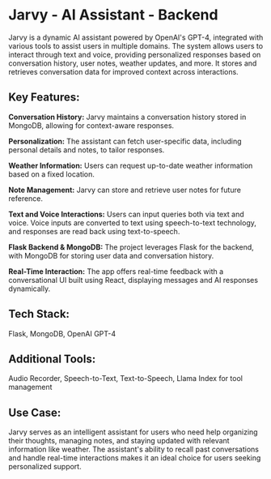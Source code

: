 # Jarvy - AI Assistant - Backend

Jarvy is a dynamic AI assistant powered by OpenAI's GPT-4, integrated with various tools to assist users in multiple domains. The system allows users to interact through text and voice, providing personalized responses based on conversation history, user notes, weather updates, and more. It stores and retrieves conversation data for improved context across interactions.

## Key Features:

**Conversation History:** Jarvy maintains a conversation history stored in MongoDB, allowing for context-aware responses.

**Personalization:** The assistant can fetch user-specific data, including personal details and notes, to tailor responses.

**Weather Information:** Users can request up-to-date weather information based on a fixed location.

**Note Management:** Jarvy can store and retrieve user notes for future reference.

**Text and Voice Interactions:** Users can input queries both via text and voice. Voice inputs are converted to text using speech-to-text technology, and responses are read back using text-to-speech.

**Flask Backend & MongoDB:** The project leverages Flask for the backend, with MongoDB for storing user data and conversation history.

**Real-Time Interaction:** The app offers real-time feedback with a conversational UI built using React, displaying messages and AI responses dynamically.

## Tech Stack:

Flask, MongoDB, OpenAI GPT-4

## Additional Tools:

Audio Recorder, Speech-to-Text, Text-to-Speech, Llama Index for tool management

## Use Case:

Jarvy serves as an intelligent assistant for users who need help organizing their thoughts, managing notes, and staying updated with relevant information like weather. The assistant's ability to recall past conversations and handle real-time interactions makes it an ideal choice for users seeking personalized support.
